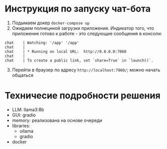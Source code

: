 # Инструкция по запуску чат-бота

1) Подымаем докер `docker-compose up`
2) Ожидаем полнецнной загрузки приложения. Индикатор того, что приложение готово к работе - это следующие сообщения в консоли:
```
chat    | Watching: '/app' '/app'
chat    |
chat    | * Running on local URL:  http://0.0.0.0:7860
chat    |
chat    | To create a public link, set `share=True` in `launch()`.
```
3) Перейти в браузер по адресу `http://localhost:7860/`; можно начать общаться

# Техничесие подробности решения

- LLM: llama3:8b
- GUI: gradio
- memory: реализована на основе очереди
- libraries:
	- ollama
	- gradio
- docker
